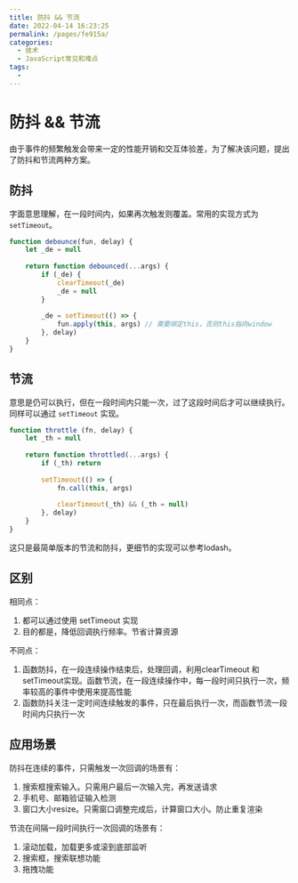 ```yaml
---
title: 防抖 && 节流
date: 2022-04-14 16:23:25
permalink: /pages/fe915a/
categories:
  - 技术
  - JavaScript常见和难点
tags:
  - 
---
```


# 防抖 && 节流

由于事件的频繁触发会带来一定的性能开销和交互体验差，为了解决该问题，提出了防抖和节流两种方案。

## 防抖

字面意思理解，在一段时间内，如果再次触发则覆盖。常用的实现方式为 `setTimeout`。

```javascript
function debounce(fun, delay) {
    let _de = null
    
    return function debounced(...args) {
        if (_de) {
            clearTimeout(_de)
            _de = null
        }
        
        _de = setTimeout(() => {
            fun.apply(this, args) // 需要绑定this，否则this指向window
        }, delay)
    }
}
```

<!-- more -->

## 节流

意思是仍可以执行，但在一段时间内只能一次，过了这段时间后才可以继续执行。同样可以通过 `setTimeout` 实现。

```javascript
function throttle (fn, delay) {
    let _th = null
    
    return function throttled(...args) {
        if (_th) return
        
        setTimeout(() => {
            fn.call(this, args)
            
            clearTimeout(_th) && (_th = null)
        }, delay)
    }
}
```

这只是最简单版本的节流和防抖，更细节的实现可以参考lodash。

## 区别

相同点：

1. 都可以通过使用 setTimeout 实现
2. 目的都是，降低回调执行频率。节省计算资源

不同点：

1. 函数防抖，在一段连续操作结束后，处理回调，利用clearTimeout 和 setTimeout实现。函数节流，在一段连续操作中，每一段时间只执行一次，频率较高的事件中使用来提高性能
2. 函数防抖关注一定时间连续触发的事件，只在最后执行一次，而函数节流一段时间内只执行一次

## 应用场景

防抖在连续的事件，只需触发一次回调的场景有：

1. 搜索框搜索输入。只需用户最后一次输入完，再发送请求
2. 手机号、邮箱验证输入检测
3. 窗口大小resize。只需窗口调整完成后，计算窗口大小。防止重复渲染

节流在间隔一段时间执行一次回调的场景有：

1. 滚动加载，加载更多或滚到底部监听
2. 搜索框，搜索联想功能
3. 拖拽功能
